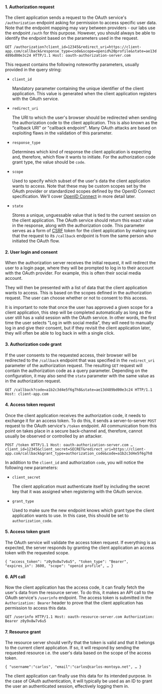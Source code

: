 
#### 1. Authorization request

The client application sends a request to the OAuth service's `/authorization` endpoint asking for permission to access specific user data. Note that the endpoint mapping may vary between providers - our labs use the endpoint `/auth` for this purpose. However, you should always be able to identify the endpoint based on the parameters used in the request.

`GET /authorization?client_id=12345&redirect_uri=https://client-app.com/callback&response_type=code&scope=openid%20profile&state=ae13d489bd00e3c24 HTTP/1.1 Host: oauth-authorization-server.com`

This request contains the following noteworthy parameters, usually provided in the query string:

- `client_id`
    
    Mandatory parameter containing the unique identifier of the client application. This value is generated when the client application registers with the OAuth service.
    
- `redirect_uri`
    
    The URI to which the user's browser should be redirected when sending the authorization code to the client application. This is also known as the "callback URI" or "callback endpoint". Many OAuth attacks are based on exploiting flaws in the validation of this parameter.
    
- `response_type`
    
    Determines which kind of response the client application is expecting and, therefore, which flow it wants to initiate. For the authorization code grant type, the value should be `code`.
    
- `scope`
    
    Used to specify which subset of the user's data the client application wants to access. Note that these may be custom scopes set by the OAuth provider or standardized scopes defined by the OpenID Connect specification. We'll cover [OpenID Connect](https://portswigger.net/web-security/oauth/openid) in more detail later.
    
- `state`
    
    Stores a unique, unguessable value that is tied to the current session on the client application. The OAuth service should return this exact value in the response, along with the authorization code. This parameter serves as a form of [CSRF](https://portswigger.net/web-security/csrf) token for the client application by making sure that the request to its `/callback` endpoint is from the same person who initiated the OAuth flow.
    

#### 2. User login and consent

When the authorization server receives the initial request, it will redirect the user to a login page, where they will be prompted to log in to their account with the OAuth provider. For example, this is often their social media account.

They will then be presented with a list of data that the client application wants to access. This is based on the scopes defined in the authorization request. The user can choose whether or not to consent to this access.

It is important to note that once the user has approved a given scope for a client application, this step will be completed automatically as long as the user still has a valid session with the OAuth service. In other words, the first time the user selects "Log in with social media", they will need to manually log in and give their consent, but if they revisit the client application later, they will often be able to log back in with a single click.

#### 3. Authorization code grant

If the user consents to the requested access, their browser will be redirected to the `/callback` endpoint that was specified in the `redirect_uri` parameter of the authorization request. The resulting `GET` request will contain the authorization code as a query parameter. Depending on the configuration, it may also send the `state` parameter with the same value as in the authorization request.

`GET /callback?code=a1b2c3d4e5f6g7h8&state=ae13d489bd00e3c24 HTTP/1.1 Host: client-app.com`

#### 4. Access token request

Once the client application receives the authorization code, it needs to exchange it for an access token. To do this, it sends a server-to-server `POST` request to the OAuth service's `/token` endpoint. All communication from this point on takes place in a secure back-channel and, therefore, cannot usually be observed or controlled by an attacker.

`POST /token HTTP/1.1 Host: oauth-authorization-server.com … client_id=12345&client_secret=SECRET&redirect_uri=https://client-app.com/callback&grant_type=authorization_code&code=a1b2c3d4e5f6g7h8`

In addition to the `client_id` and authorization `code`, you will notice the following new parameters:

- `client_secret`
    
    The client application must authenticate itself by including the secret key that it was assigned when registering with the OAuth service.
    
- `grant_type`
    
    Used to make sure the new endpoint knows which grant type the client application wants to use. In this case, this should be set to `authorization_code`.
    

#### 5. Access token grant

The OAuth service will validate the access token request. If everything is as expected, the server responds by granting the client application an access token with the requested scope.

`{ "access_token": "z0y9x8w7v6u5", "token_type": "Bearer", "expires_in": 3600, "scope": "openid profile", … }`

#### 6. API call

Now the client application has the access code, it can finally fetch the user's data from the resource server. To do this, it makes an API call to the OAuth service's `/userinfo` endpoint. The access token is submitted in the `Authorization: Bearer` header to prove that the client application has permission to access this data.

`GET /userinfo HTTP/1.1 Host: oauth-resource-server.com Authorization: Bearer z0y9x8w7v6u5`

#### 7. Resource grant

The resource server should verify that the token is valid and that it belongs to the current client application. If so, it will respond by sending the requested resource i.e. the user's data based on the scope of the access token.

`{ "username":"carlos", "email":"carlos@carlos-montoya.net", … }`

The client application can finally use this data for its intended purpose. In the case of OAuth authentication, it will typically be used as an ID to grant the user an authenticated session, effectively logging them in.